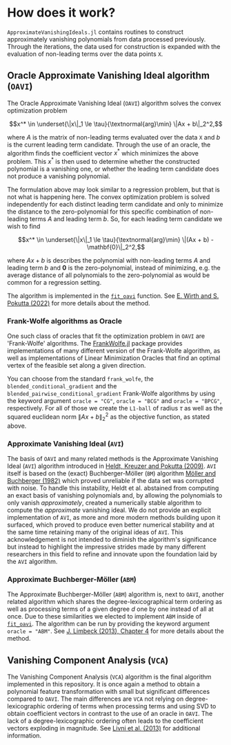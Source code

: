 # How does it work?

`ApproximateVanishingIdeals.jl` contains routines to construct approximately vanishing polynomials from data processed previously. Through the iterations, the data used for construction is expanded with the evaluation of non-leading terms over the data points $\texttt{X}$. 

## Oracle Approximate Vanishing Ideal algorithm ($\texttt{OAVI}$)

The Oracle Approximate Vanishing Ideal ($\texttt{OAVI}$) algorithm solves the convex optimization problem 
```math
x^* \in \underset{\|x\|_1 \le \tau}{\textnormal{arg}\min} \|Ax + b\|_2^2,
```
where $A$ is the matrix of non-leading terms evaluated over the data $\texttt{X}$ and $b$ is the current leading term candidate. Through the use of an oracle, the algorithm finds the coefficient vector $x^{*}$ which minimizes the above problem. This $x^{*}$ is then used to determine whether the constructed polynomial is a vanishing one, or whether the leading term candidate does not produce a vanishing polynomial. 

The formulation above may look similar to a regression problem, but that is not what is happening here. The convex optimization problem is solved independently for each distinct leading term candidate and only to minimize the distance to the zero-polynomial for this specific combination of non-leading terms $A$ and leading term $b$. So, for each leading term candidate we wish to find 
```math
x^* \in \underset{\|x\|_1 \le \tau}{\textnormal{arg}\min} \|(Ax + b) - \mathbf{0}\|_2^2,
```
where $Ax+b$ is describes the polynomial with non-leading terms $A$ and leading term $b$ and $\mathbf{0}$ is the zero-polynomial, instead of minimizing, e.g. the average distance of all polynomials to the zero-polynomial as would be common for a regression setting.

The algorithm is implemented in the [`fit_oavi`](@ref) function. See [E. Wirth and S. Pokutta (2022)](https://proceedings.mlr.press/v151/wirth22a.html) for more details about the method.

### Frank-Wolfe algorithms as Oracle

One such class of oracles that fit the optimization problem in $\texttt{OAVI}$ are 'Frank-Wolfe' algorithms. The [FrankWolfe.jl](https://github.com/ZIB-IOL/FrankWolfe.jl/tree/master) package provides implementations of many different version of the Frank-Wolfe algorithm, as well as implementations of Linear Minimization Oracles that find an optimal vertex of the feasible set along a given direction.

You can choose from the standard `frank_wolfe`, the `blended_conditional_gradient` and the `blended_pairwise_conditional_gradient` Frank-Wolfe algorithms by using the keyword argument `oracle = "CG"`, `oracle = "BCG"` and `oracle = "BPCG"`, respectively. For all of those we create the `L1-ball` of radius $\tau$ as well as the squared euclidean norm $`\|Ax+b\|_2^2`$ as the objective function, as stated above.

### Approximate Vanishing Ideal ($\texttt{AVI}$)
The basis of $\texttt{OAVI}$ and many related methods is the Approximate Vanishing Ideal ($\texttt{AVI}$) algorithm introduced in [Heldt, Kreuzer and Pokutta (2009)](https://www.sciencedirect.com/science/article/pii/S0747717109000935). $\texttt{AVI}$ itself is based on the (exact) Buchberger-Möller ($\texttt{BM}$) algorithm [Möller and Buchberger (1982)](https://link.springer.com/chapter/10.1007/3-540-11607-9_3) which proved unreliable if the data set was corrupted with noise. To handle this instability, Heldt et al. abstained from computing an exact basis of vanishing polynomials and, by allowing the polynomials to only vanish _approximately_, created a numerically stable algorithm to compute the _approximate_ vanishing ideal. We do not provide an explicit implementation of $\texttt{AVI}$, as more and more modern methods building upon it surfaced, which proved to produce even better numerical stability and at the same time retaining many of the original ideas of $\texttt{AVI}$. This acknowledgement is not intended to diminish the algorithm's significance but instead to highlight the impressive strides made by many different researchers in this field to refine and innovate upon the foundation laid by the $\texttt{AVI}$ algorithm.

### Approximate Buchberger-Möller ($\texttt{ABM}$)

The Approximate Buchberger-Möller ($\texttt{ABM}$) algorithm is, next to $\texttt{OAVI}$, another related algorithm which shares the degree-lexicographical term ordering as well as processing terms of a given degree $d$ one by one instead of all at once. Due to these similarities we elected to implement $\texttt{ABM}$ inside of [`fit_oavi`](@ref). The algorithm can be run by providing the keyword argument `oracle = "ABM"`. See [J. Limbeck (2013), Chapter 4](https://www.researchgate.net/publication/283651363_Computation_of_Approximate_Border_Bases_and_Applications) for more details about the method.

## Vanishing Component Analysis ($\texttt{VCA}$)
The Vanishing Component Analysis ($\texttt{VCA}$) algorithm is the final algorithm implemented in this repository. It is once again a method to obtain a polynomial feature transformation with small but significant differences compared to $\texttt{OAVI}$. The main differences are $\texttt{VCA}$ not relying on degree-lexicographic ordering of terms when processing terms and using SVD to obtain coefficient vectors in contrast to the use of an oracle in $\texttt{OAVI}$. The lack of a degree-lexicographic ordering often leads to the coefficient vectors exploding in magnitude. See [Livni et al. (2013)](https://proceedings.mlr.press/v28/livni13.html) for additional information.
